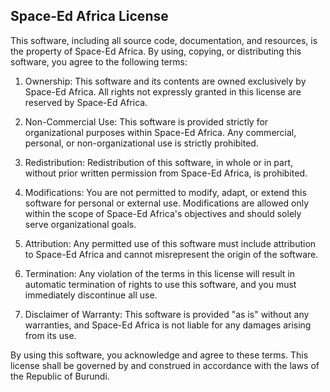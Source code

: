 ## Space-Ed Africa License

This software, including all source code, documentation, and resources, is the property of Space-Ed Africa. By using, copying, or distributing this software, you agree to the following terms:

1. Ownership: This software and its contents are owned exclusively by Space-Ed Africa. All rights not expressly granted in this license are reserved by Space-Ed Africa.

2. Non-Commercial Use: This software is provided strictly for organizational purposes within Space-Ed Africa. Any commercial, personal, or non-organizational use is strictly prohibited.

3. Redistribution: Redistribution of this software, in whole or in part, without prior written permission from Space-Ed Africa, is prohibited.

4. Modifications: You are not permitted to modify, adapt, or extend this software for personal or external use. Modifications are allowed only within the scope of Space-Ed Africa's objectives and should solely serve organizational goals.

5. Attribution: Any permitted use of this software must include attribution to Space-Ed Africa and cannot misrepresent the origin of the software.

6. Termination: Any violation of the terms in this license will result in automatic termination of rights to use this software, and you must immediately discontinue all use.

7. Disclaimer of Warranty: This software is provided "as is" without any warranties, and Space-Ed Africa is not liable for any damages arising from its use.

By using this software, you acknowledge and agree to these terms. This license shall be governed by and construed in accordance with the laws of the Republic of Burundi.
